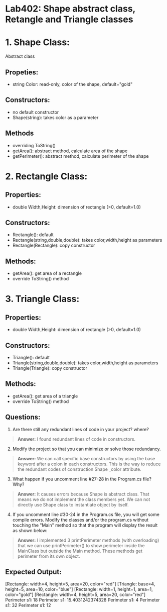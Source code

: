 ﻿# Lab402: Shape abstract class, Retangle and Triangle classes

# 1. Shape Class:
Abstract class

## Propeties:
- string Color: read-only, color of the shape, default="gold"

## Constructors:
- no default constructor
- Shape(string): takes color as a parameter

## Methods
- overriding ToString()
- getArea(): abstract method, calculate area of the shape
- getPerimeter(): abstract method, calculate perimeter of the shape

# 2. Rectangle Class:

## Properties:
- double Width,Height: dimension of rectangle (>0, default=1.0)

## Constructors:
- Rectangle(): default
- Rectangle(string,double,double): takes color,width,height as parameters
- Rectangle(Rectangle): copy constructor

## Methods:
- getArea(): get area of a rectangle
- override ToString() method

# 3. Triangle Class:

## Properties:
- double Width,Height: dimension of rectangle (>0, default=1.0)

## Constructors:
- Triangle(): default
- Triangle(string,double,double): takes color,width,height as parameters
- Triangle(Triangle): copy constructor

## Methods:
- getArea(): get area of a triangle
- override ToString() method

## Questions:

1. Are there still any redundant lines of code in your project? where?
> **Answer:** I found redundant lines of code in constructors.
2. Modify the project so that you can minimize or solve those redundancy.
> **Answer:** We can call specific base constructors by using the base keyword after a colon in each constructors. This is the way to reduce the redundant codes of construction Shape _color attribute.
3. What happen if you uncomment line #27-28 in the Program.cs file? Why?
> **Answer:** It causes errors because Shape is abstract class. That means we do not implement the class members yet. We can not directly use Shape class to instantiate object by itself.
4. If you uncomment line #30-24 in the Program.cs file, you will get some compile errors.
   Modify the classes and/or the program.cs without touching the "Main" method so that 
   the program will display the result as shown below:
> **Answer:** I implemented 3 printPerimeter methods (with overloading) that we can use printPerimeter() to show perimeter inside the MainClass but outside the Main method. These methods get perimeter from its own object.

## Expected Output:

[Rectangle: width=4, height=5, area=20, color="red"]
[Triangle: base=4, height=5, area=10, color="blue"]
[Rectangle: width=1, height=1, area=1, color="gold"]
[Rectangle: width=4, height=5, area=20, color="red"]
Perimeter s1: 18
Perimeter s1: 15.4031242374328
Perimeter s1: 4
Perimeter s1: 32
Perimeter s1: 12

